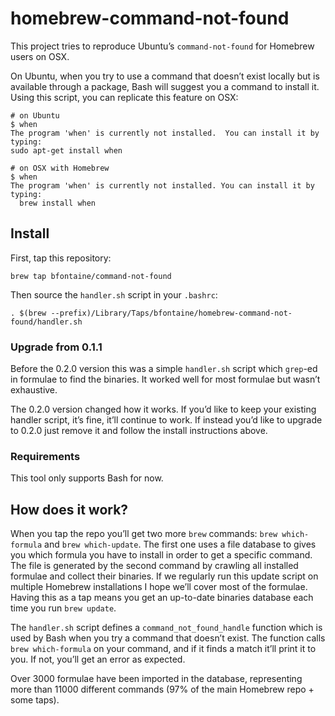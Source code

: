 # homebrew-command-not-found

This project tries to reproduce Ubuntu’s `command-not-found` for Homebrew users
on OSX.

On Ubuntu, when you try to use a command that doesn’t exist locally but is
available through a package, Bash will suggest you a command to install it.
Using this script, you can replicate this feature on OSX:

```
# on Ubuntu
$ when
The program 'when' is currently not installed.  You can install it by typing:
sudo apt-get install when

# on OSX with Homebrew
$ when
The program 'when' is currently not installed. You can install it by typing:
  brew install when
```

## Install

First, tap this repository:

    brew tap bfontaine/command-not-found

Then source the `handler.sh` script in your `.bashrc`:

    . $(brew --prefix)/Library/Taps/bfontaine/homebrew-command-not-found/handler.sh


### Upgrade from 0.1.1

Before the 0.2.0 version this was a simple `handler.sh` script which `grep`-ed
in formulae to find the binaries. It worked well for most formulae but wasn’t
exhaustive.

The 0.2.0 version changed how it works. If you’d like to keep your existing
handler script, it’s fine, it’ll continue to work. If instead you’d like to
upgrade to 0.2.0 just remove it and follow the install instructions above.

### Requirements

This tool only supports Bash for now.

## How does it work?

When you tap the repo you’ll get two more `brew` commands: `brew which-formula`
and `brew which-update`. The first one uses a file database to gives you which
formula you have to install in order to get a specific command. The file is
generated by the second command by crawling all installed formulae and collect
their binaries. If we regularly run this update script on multiple Homebrew
installations I hope we’ll cover most of the formulae. Having this as a tap
means you get an up-to-date binaries database each time you run `brew update`.

The `handler.sh` script defines a `command_not_found_handle` function which is
used by Bash when you try a command that doesn’t exist. The function calls
`brew which-formula` on your command, and if it finds a match it’ll print it to
you. If not, you’ll get an error as expected.

Over 3000 formulae have been imported in the database, representing more than
11000 different commands (97% of the main Homebrew repo + some taps).
